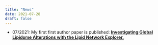 ```yaml
---
title: "News"
date: 2021-07-28
draft: false
---
```


* 07/2021: My first first author paper is published: __[Investigating Global Lipidome Alterations with the Lipid Network Explorer.](https://www.mdpi.com/2218-1989/11/8/488)__
